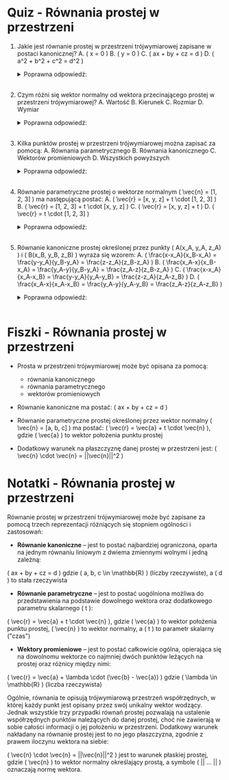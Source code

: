  # Quiz - Równania prostej w przestrzeni

1. Jakie jest równanie prostej w przestrzeni trójwymiarowej zapisane w postaci kanonicznej?
   A. \( x = 0 \)
   B. \( y = 0 \)
   C. \( ax + by + cz = d \)
   D. \( a^2 + b^2 + c^2 = d^2 \)
   <details><summary>Poprawna odpowiedź:</summary> C. \( ax + by + cz = d \) </details><br>

2. Czym różni się wektor normalny od wektora przecinającego prostej w przestrzeni trójwymiarowej?
   A. Wartość
   B. Kierunek
   C. Rozmiar
   D. Wymiar
   <details><summary>Poprawna odpowiedź:</summary> D. Wymiar </details><br>

3. Kilka punktów prostej w przestrzeni trójwymiarowej można zapisać za pomocą:
   A. Równania parametrycznego
   B. Równania kanonicznego
   C. Wektorów promieniowych
   D. Wszystkich powyższych
   <details><summary>Poprawna odpowiedź:</summary> D. Wszystkich powyższych </details><br>

4. Równanie parametryczne prostej o wektorze normalnym \( \vec{n} = [1, 2, 3] \) ma następującą postać:
   A. \( \vec{r} = [x, y, z] + t \cdot [1, 2, 3] \)
   B. \( \vec{r} = [1, 2, 3] + t \cdot [x, y, z] \)
   C. \( \vec{r} = [x, y, z] + t \)
   D. \( \vec{r} = t \cdot [1, 2, 3] \)
   <details><summary>Poprawna odpowiedź:</summary> A. \( \vec{r} = [x, y, z] + t \cdot [1, 2, 3] \) </details><br>

5. Równanie kanoniczne prostej określonej przez punkty \( A(x_A, y_A, z_A) \) i \( B(x_B, y_B, z_B) \) wyraża się wzorem:
   A. \( \frac{x-x_A}{x_B-x_A} = \frac{y-y_A}{y_B-y_A} = \frac{z-z_A}{z_B-z_A} \)
   B. \( \frac{x_A-x}{x_B-x_A} = \frac{y_A-y}{y_B-y_A} = \frac{z_A-z}{z_B-z_A} \)
   C. \( \frac{x-x_A}{x_A-x_B} = \frac{y-y_A}{y_A-y_B} = \frac{z-z_A}{z_A-z_B} \)
   D. \( \frac{x_A-x}{x_A-x_B} = \frac{y_A-y}{y_A-y_B} = \frac{z_A-z}{z_A-z_B} \)
   <details><summary>Poprawna odpowiedź:</summary> A. \( \frac{x-x_A}{x_B-x_A} = \frac{y-y_A}{y_B-y_A} = \frac{z-z_A}{z_B-z_A} \) </details><br>

# Fiszki - Równania prostej w przestrzeni

- Prosta w przestrzeni trójwymiarowej może być opisana za pomocą:
  - równania kanonicznego
  - równania parametrycznego
  - wektorów promieniowych

- Równanie kanoniczne ma postać: \( ax + by + cz = d \)
- Równanie parametryczne prostej określonej przez wektor normalny \( \vec{n} = [a, b, c] \) ma postać: \( \vec{r} = \vec{a} + t \cdot \vec{n} \), gdzie \( \vec{a} \) to wektor położenia punktu prostej

- Dodatkowy warunek na płaszczyznę danej prostej w przestrzeni jest: \( \vec{n} \cdot \vec{n} = ||\vec{n}||^2 \)

# Notatki - Równania prostej w przestrzeni

Równanie prostej w przestrzeni trójwymiarowej może być zapisane za pomocą trzech reprezentacji różniących się stopniem ogólności i zastosowań:

- **Równanie kanoniczne** – jest to postać najbardziej ograniczona, oparta na jednym równaniu liniowym z dwiema zmiennymi wolnymi i jedną zależną:

\( ax + by + cz = d \) gdzie \( a, b, c \in \mathbb{R} \) (liczby rzeczywiste), a \( d \) to stała rzeczywista

- **Równanie parametryczne** – jest to postać uogólniona możliwa do przedstawienia na podstawie dowolnego wektora oraz dodatkowego parametru skalarnego \( t \):

\( \vec{r} = \vec{a} + t \cdot \vec{n} \), gdzie \( \vec{a} \) to wektor położenia punktu prostej, \( \vec{n} \) to wektor normalny, a \( t \) to parametr skalarny ("czas")

- **Wektory promieniowe** – jest to postać całkowicie ogólna, opierająca się na dowolnomu wektorze co najmniej dwóch punktów leżących na prostej oraz różnicy między nimi:

\( \vec{r} = \vec{a} + \lambda \cdot (\vec{b} - \vec{a}) \) gdzie \( \lambda \in \mathbb{R} \) (liczba rzeczywista)

Ogólnie, równania te opisują trójwymiarową przestrzeń współrzędnych, w której każdy punkt jest opisany przez swój unikalny wektor wodzący. Jednak wszystkie trzy przypadki równań prostej pozwalają na ustalenie współrzędnych punktów należących do danej prostej, choć nie zawierają w sobie całości informacji o jej położeniu w przestrzeni. Dodatkowy warunek nakładany na równanie prostej jest to no jego płaszczyzna, zgodnie z prawem iloczynu wektora na siebie:

\( \vec{n} \cdot \vec{n} = ||\vec{n}||^2 \) jest to warunek płaskiej prostej, gdzie \( \vec{n} \) to wektor normalny określający prostą, a symbole \( || ... || \) oznaczają normę wektora.